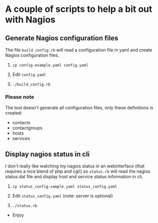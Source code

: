 # A couple of scripts to help a bit out with Nagios

## Generate Nagios configuration files

The file `build_config.rb` will read a configuration file in yaml and create Nagios configuration files.

1) `cp config-example.yaml config.yaml`

2) Edit `config.yaml`

3) `./build_config.rb`

### Please note

The tool doesn't generate all configuration files, only these definitions is created:

 - contacts
 - contactgroups
 - hosts
 - services

## Display nagios status in cli

I don't really like watching my nagios status in an webinterface (that requires a nice blend of php and cgi!) so `status.rb` will read the nagios status.dat file and display host and service status information in cli.

1) `cp status_config-sample.yaml status_config.yaml`

2) Edit `status_config.yaml` (note: server is optional)

3) `./status.rb`

- Enjoy